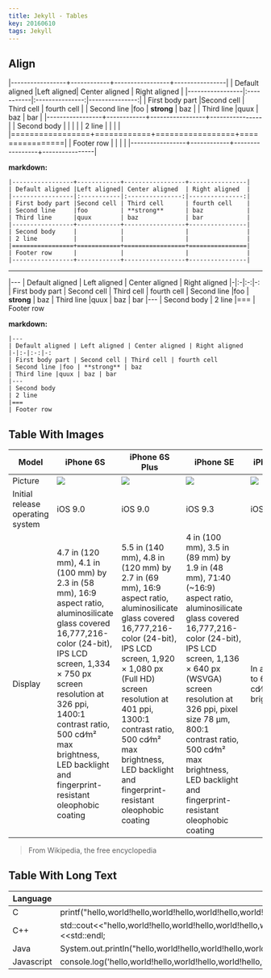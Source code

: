```yaml
---
title: Jekyll - Tables
key: 20160610
tags: Jekyll
---
```


## Align

|-----------------+------------+-----------------+----------------|
| Default aligned |Left aligned| Center aligned  | Right aligned  |
|-----------------|:-----------|:---------------:|---------------:|
| First body part |Second cell | Third cell      | fourth cell    |
| Second line     |foo         | **strong**      | baz            |
| Third line      |quux        | baz             | bar            |
|-----------------+------------+-----------------+----------------|
| Second body     |            |                 |                |
| 2 line          |            |                 |                |
|=================+============+=================+================|
| Footer row      |            |                 |                |
|-----------------+------------+-----------------+----------------|

<!--more-->

**markdown:**

    |-----------------+------------+-----------------+----------------|
    | Default aligned |Left aligned| Center aligned  | Right aligned  |
    |-----------------|:-----------|:---------------:|---------------:|
    | First body part |Second cell | Third cell      | fourth cell    |
    | Second line     |foo         | **strong**      | baz            |
    | Third line      |quux        | baz             | bar            |
    |-----------------+------------+-----------------+----------------|
    | Second body     |            |                 |                |
    | 2 line          |            |                 |                |
    |=================+============+=================+================|
    | Footer row      |            |                 |                |
    |-----------------+------------+-----------------+----------------|

---

|---
| Default aligned | Left aligned | Center aligned | Right aligned
|-|:-|:-:|-:
| First body part | Second cell | Third cell | fourth cell
| Second line |foo | **strong** | baz
| Third line |quux | baz | bar
|---
| Second body
| 2 line
|===
| Footer row

**markdown:**

    |---
    | Default aligned | Left aligned | Center aligned | Right aligned
    |-|:-|:-:|-:
    | First body part | Second cell | Third cell | fourth cell
    | Second line |foo | **strong** | baz
    | Third line |quux | baz | bar
    |---
    | Second body
    | 2 line
    |===
    | Footer row

## Table With Images

| Model | iPhone 6S | iPhone 6S Plus | iPhone SE | iPhone 7 | iPhone 7 Plus | iPhone 8 | iPhone 8 Plus | iPhone X |
| ----- | --------- | -------------- | --------- | -------- | ------------- | -------- | ------------- | -------- |
| Picture | ![](https://upload.wikimedia.org/wikipedia/commons/thumb/9/9b/IPhone_6s_vector.svg/210px-IPhone_6s_vector.svg.png) | ![](https://upload.wikimedia.org/wikipedia/commons/thumb/f/f8/IPhone_6s_Plus_vector.svg/250px-IPhone_6s_Plus_vector.svg.png) | ![](https://upload.wikimedia.org/wikipedia/commons/thumb/c/c9/IPhone_SE_in_silver.png/190px-IPhone_SE_in_silver.png) | ![](https://upload.wikimedia.org/wikipedia/commons/thumb/1/18/IPhone_7_Jet_Black.svg/210px-IPhone_7_Jet_Black.svg.png) | ![](https://upload.wikimedia.org/wikipedia/commons/thumb/6/64/IPhone_7_Plus_Jet_Black.svg/250px-IPhone_7_Plus_Jet_Black.svg.png) | ![](https://upload.wikimedia.org/wikipedia/commons/thumb/5/5d/IPhone_8_vector.svg/210px-IPhone_8_vector.svg.png) | ![](https://upload.wikimedia.org/wikipedia/commons/thumb/7/70/IPhone_8_plus_vector.svg/250px-IPhone_8_plus_vector.svg.png) | ![](https://upload.wikimedia.org/wikipedia/commons/thumb/3/32/IPhone_X_vector.svg/220px-IPhone_X_vector.svg.png) |
| Initial release operating system | iOS 9.0 | iOS 9.0 | iOS 9.3 | iOS 10.0 | iOS 10.0 | iOS 11.0 | iOS 11.0 | iOS 11.0.1 |
| Display  | 4.7 in (120 mm), 4.1 in (100 mm) by 2.3 in (58 mm), 16:9 aspect ratio, aluminosilicate glass covered 16,777,216-color (24-bit), IPS LCD screen, 1,334 × 750 px screen resolution at 326 ppi, 1400:1 contrast ratio, 500 ​cd⁄m² max brightness, LED backlight and fingerprint-resistant oleophobic coating | 5.5 in (140 mm), 4.8 in (120 mm) by 2.7 in (69 mm), 16:9 aspect ratio, aluminosilicate glass covered 16,777,216-color (24-bit), IPS LCD screen, 1,920 × 1,080 px (Full HD) screen resolution at 401 ppi, 1300:1 contrast ratio, 500 ​cd⁄m² max brightness, LED backlight and fingerprint-resistant oleophobic coating | 4 in (100 mm), 3.5 in (89 mm) by 1.9 in (48 mm), 71:40 (~16:9) aspect ratio, aluminosilicate glass covered 16,777,216-color (24-bit), IPS LCD screen, 1,136 × 640 px (WSVGA) screen resolution at 326 ppi, pixel size 78 µm, 800:1 contrast ratio, 500 ​cd⁄m² max brightness, LED backlight and fingerprint-resistant oleophobic coating | In addition to 6S: 625 ​cd⁄m² max brightness | In addition to 6S Plus: 625 ​cd⁄m² max brightness | In addition to 7: True Tone display | In addition to 7 Plus: True Tone display | 5.8 in (150 mm), 5.31 in (135 mm) by 2.45 in (62 mm), ~19.5:9 aspect ratio, aluminosilicate glass covered 16,777,216-color (24-bit), AMOLED screen, 2,436 × 1,125 px screen resolution at 458 ppi, 1,000,000:1 contrast ratio, 625 ​cd⁄m² max brightness, fingerprint-resistant oleophobic coating, True Tone display, Dolby Vision and HDR10 support |

> From Wikipedia, the free encyclopedia

## Table With Long Text

| Language | Demo |
| -------- | ---- |
| C | printf("hello,world!hello,world!hello,world!hello,world!hello,world!hello,world!hello,world!hello,world!hello,world!hello,world!hello,world!hello,world!hello,world!"); |
| C++ | std::cout<<"hello,world!hello,world!hello,world!hello,world!hello,world!hello,world!hello,world!hello,world!hello,world!hello,world!hello,world!hello,world!hello,world!"<<std::endl; |
| Java | System.out.println("hello,world!hello,world!hello,world!hello,world!hello,world!hello,world!hello,world!hello,world!hello,world!hello,world!hello,world!hello,world!hello,world!"); |
| Javascript | console.log('hello,world!hello,world!hello,world!hello,world!hello,world!hello,world!hello,world!hello,world!hello,world!hello,world!hello,world!hello,world!hello,world!'); |